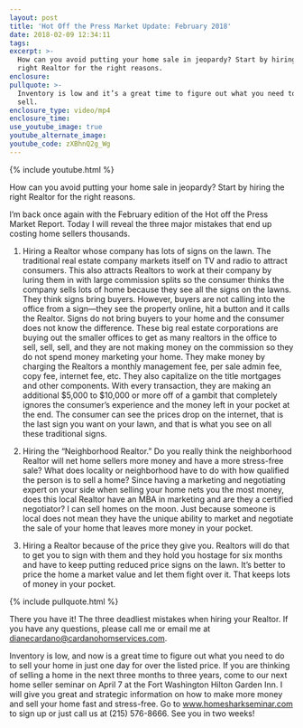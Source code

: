 ```yaml
---
layout: post
title: 'Hot Off the Press Market Update: February 2018'
date: 2018-02-09 12:34:11
tags:
excerpt: >-
  How can you avoid putting your home sale in jeopardy? Start by hiring the
  right Realtor for the right reasons.
enclosure:
pullquote: >-
  Inventory is low and it’s a great time to figure out what you need to do to
  sell.
enclosure_type: video/mp4
enclosure_time:
use_youtube_image: true
youtube_alternate_image:
youtube_code: zXBhnQ2g_Wg
---
```



{% include youtube.html %}

How can you avoid putting your home sale in jeopardy? Start by hiring the right Realtor for the right reasons.

I’m back once again with the February edition of the Hot off the Press Market Report. Today I will reveal the three major mistakes that end up costing home sellers thousands.&nbsp;

1. Hiring a Realtor whose company has lots of signs on the lawn. The traditional real estate company markets itself on TV and radio to attract consumers. This also attracts Realtors to work at their company by luring them in with large commission splits so the consumer thinks the company sells lots of home because they see all the signs on the lawns. They think signs bring buyers. However, buyers are not calling into the office from a sign—they see the property online, hit a button and it calls the Realtor. Signs do not bring buyers to your home and the consumer does not know the difference. These big real estate corporations are buying out the smaller offices to get as many realtors in the office to sell, sell, sell, and they are not making money on the commission so they do not spend money marketing your home. They make money by charging the Realtors a monthly management fee, per sale admin fee, copy fee, internet fee, etc. They also capitalize on the title mortgages and other components. With every transaction, they are making an additional $5,000 to $10,000 or more off of a gambit that completely ignores the consumer’s experience and the money left in your pocket at the end. The consumer can see the prices drop on the internet, that is the last sign you want on your lawn, and that is what you see on all these traditional signs.

2. Hiring the “Neighborhood Realtor.” Do you really think the neighborhood Realtor will net home sellers more money and have a more stress-free sale? What does locality or neighborhood have to do with how qualified the person is to sell a home? Since having a marketing and negotiating expert on your side when selling your home nets you the most money, does this local Realtor have an MBA in marketing and are they a certified negotiator? I can sell homes on the moon. Just because someone is local does not mean they have the unique ability to market and negotiate the sale of your home that leaves more money in your pocket.

3. Hiring a Realtor because of the price they give you. Realtors will do that to get you to sign with them and they hold you hostage for six months and have to keep putting reduced price signs on the lawn. It’s better to price the home a market value and let them fight over it. That keeps lots of money in your pocket.

{% include pullquote.html %}

There you have it! The three deadliest mistakes when hiring your Realtor. If you have any questions, please call me or email me at dianecardano@cardanohomservices.com.

Inventory is low, and now is a great time to figure out what you need to do to sell your home in just one day for over the listed price. If you are thinking of selling a home in the next three months to three years, come to our next home seller seminar on April 7 at the Fort Washington Hilton Garden Inn. I will give you great and strategic information on how to make more money and sell your home fast and stress-free. Go to www.homesharkseminar.com to sign up or just call us at (215) 576-8666. See you in two weeks!<br>&nbsp;